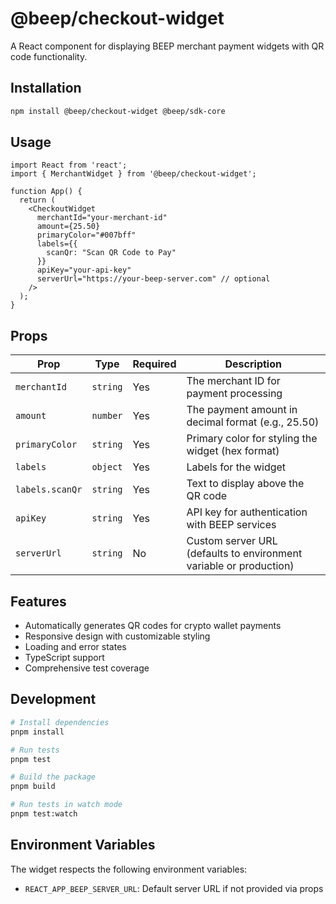 # @beep/checkout-widget

A React component for displaying BEEP merchant payment widgets with QR code functionality.

## Installation

```bash
npm install @beep/checkout-widget @beep/sdk-core
```

## Usage

```tsx
import React from 'react';
import { MerchantWidget } from '@beep/checkout-widget';

function App() {
  return (
    <CheckoutWidget
      merchantId="your-merchant-id"
      amount={25.50}
      primaryColor="#007bff"
      labels={{
        scanQr: "Scan QR Code to Pay"
      }}
      apiKey="your-api-key"
      serverUrl="https://your-beep-server.com" // optional
    />
  );
}
```

## Props

| Prop | Type | Required | Description |
|------|------|----------|-------------|
| `merchantId` | `string` | Yes | The merchant ID for payment processing |
| `amount` | `number` | Yes | The payment amount in decimal format (e.g., 25.50) |
| `primaryColor` | `string` | Yes | Primary color for styling the widget (hex format) |
| `labels` | `object` | Yes | Labels for the widget |
| `labels.scanQr` | `string` | Yes | Text to display above the QR code |
| `apiKey` | `string` | Yes | API key for authentication with BEEP services |
| `serverUrl` | `string` | No | Custom server URL (defaults to environment variable or production) |

## Features

- Automatically generates QR codes for crypto wallet payments
- Responsive design with customizable styling
- Loading and error states
- TypeScript support
- Comprehensive test coverage

## Development

```bash
# Install dependencies
pnpm install

# Run tests
pnpm test

# Build the package
pnpm build

# Run tests in watch mode
pnpm test:watch
```

## Environment Variables

The widget respects the following environment variables:

- `REACT_APP_BEEP_SERVER_URL`: Default server URL if not provided via props